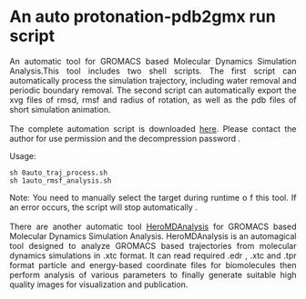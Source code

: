 # An auto protonation-pdb2gmx run script
<div style="text-align: justify"> An automatic tool for GROMACS based Molecular Dynamics Simulation Analysis.This tool includes two shell scripts. The first script can automatically process the simulation trajectory, including water removal and periodic boundary removal. The second script can automatically export the xvg files of rmsd, rmsf and radius of rotation, as well as the pdb files of short simulation animation. </div>
<div style="text-align: justify"> <br> </div>
<div style="text-align: justify"> The complete automation script is downloaded <a href="https://drive.google.com/file/d/1r_cButINxK7OOXac5bAF70plWuBRDmiq/view?usp=sharing">here</a>. Please contact the author for use permission and the decompression password .</div>

Usage:
```
sh 0auto_traj_process.sh 
sh 1auto_rmsf_analysis.sh
```
<div style="text-align: justify"> Note: You need to manually select the target during runtime o f this tool. If an error occurs, the script will stop automatically .</div>

<div style="text-align: justify"> <br> </div>
<div style="text-align: justify"> There are another  automatic tool <a href="https://heromdanalysis.wordpress.com">HeroMDAnalysis</a> for GROMACS based Molecular Dynamics Simulation Analysis. HeroMDAnalysis is an automagical tool designed to analyze GROMACS based trajectories from molecular dynamics simulations in .xtc format. It can read required .edr , .xtc and .tpr format particle and energy-based coordinate files for biomolecules then perform analysis of various parameters to finally generate suitable high quality images for visualization and publication. </div>

